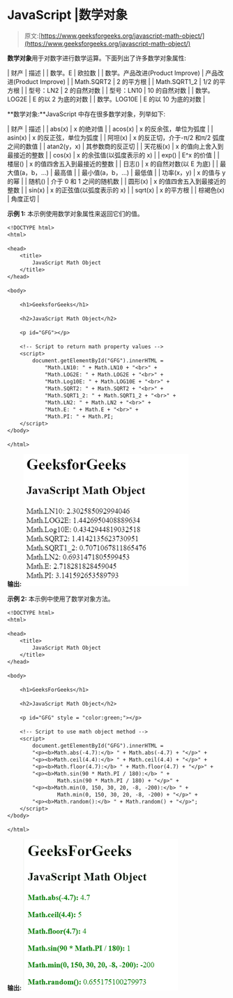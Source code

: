 # JavaScript |数学对象

> 原文:[https://www.geeksforgeeks.org/javascript-math-object/](https://www.geeksforgeeks.org/javascript-math-object/)

**数学对象**用于对数字进行数学运算。下面列出了许多数学对象属性:

| 财产 | 描述 |
| 数学。E | 欧拉数 |
| 数学。产品改进(Product Improve) | 产品改进(Product Improve) |
| Math.SQRT2 | 2 的平方根 |
| Math.SQRT1_2 | 1/2 的平方根 |
| 型号：LN2 | 2 的自然对数 |
| 型号：LN10 | 10 的自然对数 |
| 数学。LOG2E | E 的以 2 为底的对数 |
| 数学。LOG10E | E 的以 10 为底的对数 |

**数学对象:**JavaScript 中存在很多数学对象，列举如下:

| 财产 | 描述 |
| abs(x) | x 的绝对值 |
| acos(x) | x 的反余弦，单位为弧度 |
| asin(x) | x 的反正弦，单位为弧度 |
| 阿坦(x) | x 的反正切，介于-π/2 和π/2 弧度之间的数值 |
| atan2(y，x) | 其参数商的反正切 |
| 天花板(x) | x 的值向上舍入到最接近的整数 |
| cos(x) | x 的余弦值(以弧度表示的 x) |
| exp() | E^x 的价值 |
| 楼层() | x 的值四舍五入到最接近的整数 |
| 日志() | x 的自然对数(以 E 为底) |
| 最大值(a，b，…) | 最高值 |
| 最小值(a，b，…) | 最低值 |
| 功率(x，y) | x 的值与 y 的幂 |
| 随机() | 介于 0 和 1 之间的随机数 |
| 圆形(x) | x 的值四舍五入到最接近的整数 |
| sin(x) | x 的正弦值(以弧度表示的 x) |
| sqrt(x) | x 的平方根 |
| 棕褐色(x) | 角度正切 |

**示例 1:** 本示例使用数学对象属性来返回它们的值。

```
<!DOCTYPE html> 
<html> 

<head> 
    <title> 
        JavaScript Math Object
    </title> 
</head> 

<body> 

    <h1>GeeksforGeeks</h1> 

    <h2>JavaScript Math Object</h2> 

    <p id="GFG"></p>

    <!-- Script to return math property values -->    
    <script> 
        document.getElementById("GFG").innerHTML = 
            "Math.LN10: " + Math.LN10 + "<br>" +
            "Math.LOG2E: " + Math.LOG2E + "<br>" +
            "Math.Log10E: " + Math.LOG10E + "<br>" +
            "Math.SQRT2: " + Math.SQRT2 + "<br>" +
            "Math.SQRT1_2: " + Math.SQRT1_2 + "<br>" +
            "Math.LN2: " + Math.LN2 + "<br>" +
            "Math.E: " + Math.E + "<br>" +
            "Math.PI: " + Math.PI;
    </script> 
</body> 

</html>                    
```

**输出:**
![](img/69c97d2ea42e061491298e6b7bd8fb8f.png)

**示例 2:** 本示例中使用了数学对象方法。

```
<!DOCTYPE html> 
<html> 

<head> 
    <title> 
        JavaScript Math Object
    </title> 
</head> 

<body> 

    <h1>GeeksForGeeks</h1> 

    <h2>JavaScript Math Object</h2> 

    <p id="GFG" style = "color:green;"></p>

    <!-- Script to use math object method -->    
    <script> 
        document.getElementById("GFG").innerHTML = 
        "<p><b>Math.abs(-4.7):</b> " + Math.abs(-4.7) + "</p>" +
        "<p><b>Math.ceil(4.4):</b> " + Math.ceil(4.4) + "</p>" +
        "<p><b>Math.floor(4.7):</b> " + Math.floor(4.7) + "</p>" +
        "<p><b>Math.sin(90 * Math.PI / 180):</b> " + 
                Math.sin(90 * Math.PI / 180) + "</p>" +
        "<p><b>Math.min(0, 150, 30, 20, -8, -200):</b> " +
                Math.min(0, 150, 30, 20, -8, -200) + "</p>" +
        "<p><b>Math.random():</b> " + Math.random() + "</p>";
    </script> 
</body> 

</html>                    
```

**输出:**
![](img/38c0e1803935dd6aa94909fbdce40ccf.png)